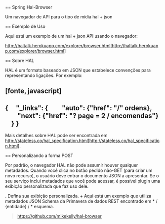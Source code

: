 == Spring Hal-Browser

Um navegador de API para o tipo de mídia hal + json

== Exemplo de Uso

Aqui está um exemplo de um hal + json API usando o navegador:

http://haltalk.herokuapp.com/explorer/browser.html[http://haltalk.herokuapp.com/explorer/browser.html]

== Sobre HAL

HAL é um formato baseado em JSON que estabelece convenções para representando ligações. Por exemplo:

[fonte, javascript]
----
{
    "_links": {
        "auto": {"href": "/" ordens},
        "next": {"href": "? page = 2 / encomendas"}
    }
}
----

Mais detalhes sobre HAL pode ser encontrada em
http://stateless.co/hal_specification.html[http://stateless.co/hal_specification.html].

== Personalizando a forma POST

Por padrão, o navegador HAL não pode assumir houver qualquer metadados. Quando você clica no botão pedido não-GET (para criar um novo recurso), o usuário deve entrar o documento JSON a apresentar. Se o seu serviço inclui metadados que você pode acessar, é possível plugin uma exibição personalizada que faz uso dele.

. Defina sua exibição personalizada.
+
Aqui está um exemplo que utiliza metadados JSON Schema da Primavera de dados REST encontrado em * / {entidade} / * esquema.

> https://github.com/mikekelly/hal-browser
